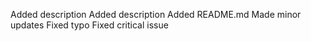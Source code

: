 Added description
Added description
Added README.md
Made minor updates
Fixed typo
Fixed critical issue
